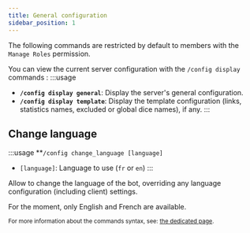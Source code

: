 ```yaml
---
title: General configuration
sidebar_position: 1
---
```


The following commands are restricted by default to members with the `Manage Roles` permission.

You can view the current server configuration with the `/config display` commands :
:::usage
- **`/config display general`**: Display the server's general configuration.
- **`/config display template`**: Display the template configuration (links, statistics names, excluded or global dice names), if any.
:::

## Change language

:::usage
**`/config change_language [language]`
- `[language]`: Language to use (`fr` or `en`)
:::

Allow to change the language of the bot, overriding any language configuration (including client) settings.

For the moment, only English and French are available.

<small>For more information about the commands syntax, see: [the dedicated page](../introduction/format.mdx).</small>